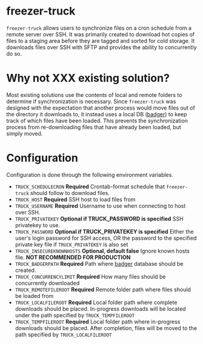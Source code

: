 freezer-truck
===============

`freezer-truck` allows users to synchronize files on a cron schedule from a remote server over SSH. It was primarily 
created to download hot copies of files to a staging area before they are tagged and sorted for cold storage. It 
downloads files over SSH with SFTP and provides the ability to concurrently do so.


# Why not XXX existing solution?

Most existing solutions use the contents of local and remote folders to determine if synchronization is necessary. Since
`freezer-truck` was designed with the expectation that another process would move files out of the directory it 
downloads to, it instead uses a local DB ([badger](https://github.com/dgraph-io/badger)) to keep track of which files 
have been loaded. This prevents the synchronization process from re-downloading files that have already been loaded, but simply
moved.


# Configuration

Configuration is done through the following environment variables.

- `TRUCK_SCHEDULECRON` **Required** Crontab-format schedule that `freezer-truck` should follow to download files.
- `TRUCK_HOST` **Required** SSH host to load files from
- `TRUCK_USERNAME` **Required** Username to use when connecting to host over SSH.
- `TRUCK_PRIVATEKEY` **Optional if TRUCK_PASSWORD is specified** SSH privatekey to use.
- `TRUCK_PASSWORD` **Optional if TRUCK_PRIVATEKEY is specified** Either the user's login password for SSH access, OR
the password to the specified private key file if `TRUCK_PRIVATEKEY` is also set
- `TRUCK_INSECUREKNOWNHOSTS` **Optional, default false** Ignore known hosts file. **NOT RECOMMENDED FOR PRODUCTION**
- `TRUCK_BADGERPATH` **Required** Path where [badger](https://github.com/dgraph-io/badger) database should be created.
- `TRUCK_CONCURRENCYLIMIT` **Required** How many files should be concurrently downloaded
- `TRUCK_REMOTEFILEROOT` **Required** Remote folder path where files should be loaded from
- `TRUCK_LOCALFILEROOT` **Required** Local folder path where complete downloads should be placed. In-progress downloads
will be located under the path specified by `TRUCK_TEMPFILEROOT`
- `TRUCK_TEMPFILEROOT` **Required** Local folder path where in-progress downloads should be placed. After completion,
files will be moved to the path specified by `TRUCK_LOCALFILEROOT`
